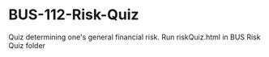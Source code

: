 # BUS-112-Risk-Quiz

Quiz determining one's general financial risk. Run riskQuiz.html in BUS Risk Quiz folder
